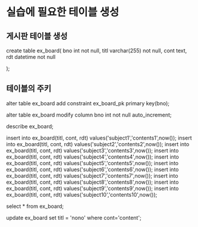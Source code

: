 # 실습에 필요한 테이블 생성

## 게시판 테이블 생성
create table ex_board(
    bno int not null,
    titl varchar(255) not null,
    cont text,
    rdt datetime not null
    
);
##  테이블의 주키
alter table ex_board
add constraint ex_board_pk primary key(bno);

alter table ex_board
modify column bno int not null auto_increment;

describe ex_board;

insert into ex_board(titl, cont, rdt) values('subject1','contents1',now());
    insert into ex_board(titl, cont, rdt) values('subject2','contents2',now());
    insert into ex_board(titl, cont, rdt) values('subject3','contents3',now());
insert into ex_board(titl, cont, rdt) values('subject4','contents4',now());
insert into ex_board(titl, cont, rdt) values('subject5','contents5',now());
insert into ex_board(titl, cont, rdt) values('subject6','contents6',now());
insert into ex_board(titl, cont, rdt) values('subject7','contents7',now());
insert into ex_board(titl, cont, rdt) values('subject8','contents8',now());
insert into ex_board(titl, cont, rdt) values('subject9','contents9',now());
insert into ex_board(titl, cont, rdt) values('subject10','contents10',now());


select *
from ex_board;

update ex_board set titl = 'nono' where cont='content';